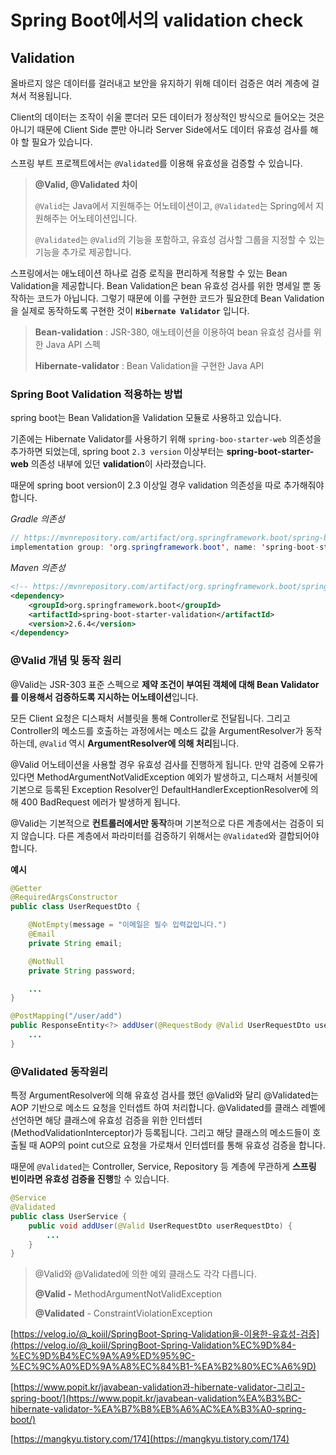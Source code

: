 # Spring Boot에서의 validation check

## Validation

올바르지 않은 데이터를 걸러내고 보안을 유지하기 위해 데이터 검증은 여러 계층에 걸쳐서 적용됩니다. 

Client의 데이터는 조작이 쉬울 뿐더러 모든 데이터가 정상적인 방식으로 들어오는 것은 아니기 때문에 Client Side 뿐만 아니라 Server Side에서도 데이터 유효성 검사를 해야 할 필요가 있습니다.

스프링 부트 프로젝트에서는 `@Validated`를 이용해 유효성을 검증할 수 있습니다. 

> **@Valid, @Validated 차이**
> 
> `@Valid`는 Java에서 지원해주는 어노테이션이고, `@Validated`는 Spring에서 지원해주는 어노테이션입니다. 
> 
> `@Validated`는 `@Valid`의 기능을 포함하고, 유효성 검사할 그룹을 지정할 수 있는 기능을 추가로 제공합니다.


스프링에서는 애노테이션 하나로 검증 로직을 편리하게 적용할 수 있는 Bean Validation을 제공합니다. Bean Validation은 bean 유효성 검사를 위한 명세일 뿐 동작하는 코드가 아닙니다. 그렇기 때문에 이를 구현한 코드가 필요한데 Bean Validation을 실제로 동작하도록 구현한 것이 **`Hibernate Validator`** 입니다.

> **Bean-validation** : JSR-380, 애노테이션을 이용하여  bean 유효성 검사를 위한 Java API 스펙
> 
> **Hibernate-validator** : Bean Validation을 구현한 Java API


### Spring Boot Validation 적용하는 방법

spring boot는 Bean Validation을 Validation 모듈로 사용하고 있습니다. 

기존에는 Hibernate Validator를 사용하기 위해 `spring-boo-starter-web` 의존성을 추가하면 되었는데, spring boot `2.3 version` 이상부터는 **spring-boot-starter-web** 의존성 내부에 있던 **validation**이 사라졌습니다. 

때문에 spring boot version이 2.3 이상일 경우 validation 의존성을 따로 추가해줘야 합니다. 

*Gradle 의존성*

```java
// https://mvnrepository.com/artifact/org.springframework.boot/spring-boot-starter-validation
implementation group: 'org.springframework.boot', name: 'spring-boot-starter-validation', version: '2.6.4'
```

*Maven 의존성*

```xml
<!-- https://mvnrepository.com/artifact/org.springframework.boot/spring-boot-starter-validation -->
<dependency>
    <groupId>org.springframework.boot</groupId>
    <artifactId>spring-boot-starter-validation</artifactId>
    <version>2.6.4</version>
</dependency>
```

### @Valid 개념 및 동작 원리

@Valid는 JSR-303 표준 스펙으로 **제약 조건이 부여된 객체에 대해 Bean Validator를 이용해서 검증하도록 지시하는 어노테이션**입니다.

모든 Client 요청은 디스패처 서블릿을 통해 Controller로 전달됩니다. 그리고 Controller의 메소드를 호출하는 과정에서는 메소드 값을 ArgumentResolver가 동작하는데, `@Valid` 역시 **ArgumentResolver에 의해 처리**됩니다. 

@Valid 어노테이션을 사용할 경우 유효성 검사를 진행하게 됩니다. 만약 검증에 오류가 있다면 MethodArgumentNotValidException 예외가 발생하고, 디스패처 서블릿에 기본으로 등록된 Exception Resolver인 DefaultHandlerExceptionResolver에 의해 400 BadRequest 에러가 발생하게 됩니다. 

@Valid는 기본적으로 **컨트롤러에서만 동작**하며 기본적으로 다른 계층에서는 검증이 되지 않습니다. 다른 계층에서 파라미터를 검증하기 위해서는 `@Validated`와 결합되어야 합니다. 

**예시** 

```java
@Getter
@RequiredArgsConstructor
public class UserRequestDto {

	@NotEmpty(message = "이메일은 필수 입력값입니다.")
	@Email
	private String email;

	@NotNull
	private String password;

	...
}
```

```java
@PostMapping("/user/add") 
public ResponseEntity<?> addUser(@RequestBody @Valid UserRequestDto userRequestDto) { 
	... 
}
```

### @Validated 동작원리

특정 ArgumentResolver에 의해 유효성 검사를 했던 @Valid와 달리 @Validated는 AOP 기반으로 메소드 요청을 인터셉트 하여 처리합니다. @Validated를 클래스 레벨에 선언하면 해당 클래스에 유효성 검증을 위한 인터셉터(MethodValidationInterceptor)가 등록됩니다. 그리고 해당 클래스의 메소드들이 호출될 때 AOP의 point cut으로 요청을 가로채서 인터셉터를 통해 유효성 검증을 합니다.

때문에 `@Validated`는 Controller, Service, Repository 등 계층에 무관하게 **스프링 빈이라면 유효성 검증을 진행**할 수 있습니다. 

```java
@Service 
@Validated 
public class UserService { 
	public void addUser(@Valid UserRequestDto userRequestDto) {
		... 
	} 
}
```

> @Valid와 @Validated에 의한 예외 클래스도 각각 다릅니다. 
> 
> **@Valid -** MethodArgumentNotValidException
> 
> **@Validated** - ConstraintViolationException


[https://velog.io/@_koiil/SpringBoot-Spring-Validation을-이용한-유효성-검증](https://velog.io/@_koiil/SpringBoot-Spring-Validation%EC%9D%84-%EC%9D%B4%EC%9A%A9%ED%95%9C-%EC%9C%A0%ED%9A%A8%EC%84%B1-%EA%B2%80%EC%A6%9D)

[https://www.popit.kr/javabean-validation과-hibernate-validator-그리고-spring-boot/](https://www.popit.kr/javabean-validation%EA%B3%BC-hibernate-validator-%EA%B7%B8%EB%A6%AC%EA%B3%A0-spring-boot/)

[https://mangkyu.tistory.com/174](https://mangkyu.tistory.com/174)
